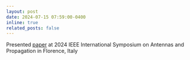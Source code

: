 ```yaml
---
layout: post
date: 2024-07-15 07:59:00-0400
inline: true
related_posts: false
---
```


Presented [paper](https://ieeexplore.ieee.org/abstract/document/10687298) at 2024 IEEE International Symposium on Antennas and Propagation in Florence, Italy
